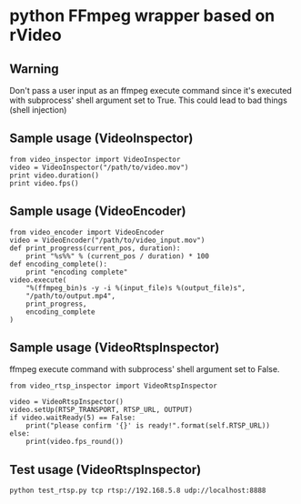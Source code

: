 # python FFmpeg wrapper based on rVideo


## Warning

Don't pass a user input as an ffmpeg execute command since it's executed with
subprocess' shell argument set to True. This could lead to bad things (shell injection)


## Sample usage (VideoInspector)

    from video_inspector import VideoInspector
    video = VideoInspector("/path/to/video.mov")
    print video.duration()
    print video.fps()


## Sample usage (VideoEncoder)

    from video_encoder import VideoEncoder
    video = VideoEncoder("/path/to/video_input.mov")
    def print_progress(current_pos, duration):
        print "%s%%" % (current_pos / duration) * 100
    def encoding_complete():
        print "encoding complete"
    video.execute(
        "%(ffmpeg_bin)s -y -i %(input_file)s %(output_file)s",
        "/path/to/output.mp4",
        print_progress,
        encoding_complete
    )

## Sample usage (VideoRtspInspector)

ffmpeg execute command with subprocess' shell argument set to False.

    from video_rtsp_inspector import VideoRtspInspector

    video = VideoRtspInspector()
    video.setUp(RTSP_TRANSPORT, RTSP_URL, OUTPUT)
    if video.waitReady(5) == False:
        print("please confirm '{}' is ready!".format(self.RTSP_URL))
    else:
        print(video.fps_round())

## Test usage (VideoRtspInspector)

    python test_rtsp.py tcp rtsp://192.168.5.8 udp://localhost:8888